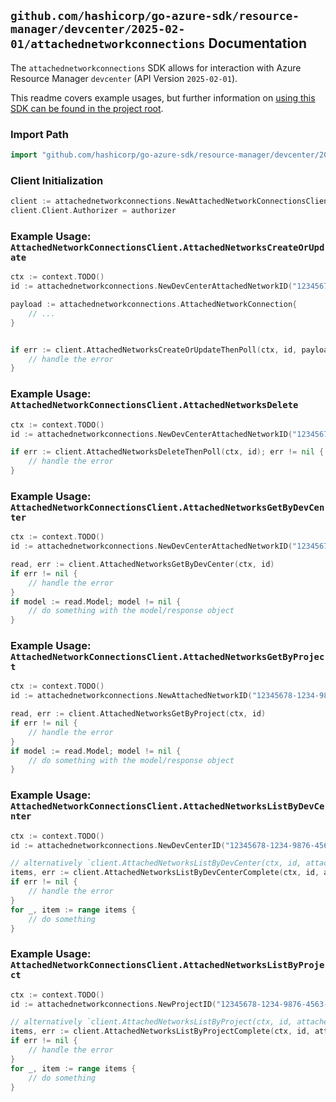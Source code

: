 
## `github.com/hashicorp/go-azure-sdk/resource-manager/devcenter/2025-02-01/attachednetworkconnections` Documentation

The `attachednetworkconnections` SDK allows for interaction with Azure Resource Manager `devcenter` (API Version `2025-02-01`).

This readme covers example usages, but further information on [using this SDK can be found in the project root](https://github.com/hashicorp/go-azure-sdk/tree/main/docs).

### Import Path

```go
import "github.com/hashicorp/go-azure-sdk/resource-manager/devcenter/2025-02-01/attachednetworkconnections"
```


### Client Initialization

```go
client := attachednetworkconnections.NewAttachedNetworkConnectionsClientWithBaseURI("https://management.azure.com")
client.Client.Authorizer = authorizer
```


### Example Usage: `AttachedNetworkConnectionsClient.AttachedNetworksCreateOrUpdate`

```go
ctx := context.TODO()
id := attachednetworkconnections.NewDevCenterAttachedNetworkID("12345678-1234-9876-4563-123456789012", "example-resource-group", "devCenterName", "attachedNetworkName")

payload := attachednetworkconnections.AttachedNetworkConnection{
	// ...
}


if err := client.AttachedNetworksCreateOrUpdateThenPoll(ctx, id, payload); err != nil {
	// handle the error
}
```


### Example Usage: `AttachedNetworkConnectionsClient.AttachedNetworksDelete`

```go
ctx := context.TODO()
id := attachednetworkconnections.NewDevCenterAttachedNetworkID("12345678-1234-9876-4563-123456789012", "example-resource-group", "devCenterName", "attachedNetworkName")

if err := client.AttachedNetworksDeleteThenPoll(ctx, id); err != nil {
	// handle the error
}
```


### Example Usage: `AttachedNetworkConnectionsClient.AttachedNetworksGetByDevCenter`

```go
ctx := context.TODO()
id := attachednetworkconnections.NewDevCenterAttachedNetworkID("12345678-1234-9876-4563-123456789012", "example-resource-group", "devCenterName", "attachedNetworkName")

read, err := client.AttachedNetworksGetByDevCenter(ctx, id)
if err != nil {
	// handle the error
}
if model := read.Model; model != nil {
	// do something with the model/response object
}
```


### Example Usage: `AttachedNetworkConnectionsClient.AttachedNetworksGetByProject`

```go
ctx := context.TODO()
id := attachednetworkconnections.NewAttachedNetworkID("12345678-1234-9876-4563-123456789012", "example-resource-group", "projectName", "attachedNetworkName")

read, err := client.AttachedNetworksGetByProject(ctx, id)
if err != nil {
	// handle the error
}
if model := read.Model; model != nil {
	// do something with the model/response object
}
```


### Example Usage: `AttachedNetworkConnectionsClient.AttachedNetworksListByDevCenter`

```go
ctx := context.TODO()
id := attachednetworkconnections.NewDevCenterID("12345678-1234-9876-4563-123456789012", "example-resource-group", "devCenterName")

// alternatively `client.AttachedNetworksListByDevCenter(ctx, id, attachednetworkconnections.DefaultAttachedNetworksListByDevCenterOperationOptions())` can be used to do batched pagination
items, err := client.AttachedNetworksListByDevCenterComplete(ctx, id, attachednetworkconnections.DefaultAttachedNetworksListByDevCenterOperationOptions())
if err != nil {
	// handle the error
}
for _, item := range items {
	// do something
}
```


### Example Usage: `AttachedNetworkConnectionsClient.AttachedNetworksListByProject`

```go
ctx := context.TODO()
id := attachednetworkconnections.NewProjectID("12345678-1234-9876-4563-123456789012", "example-resource-group", "projectName")

// alternatively `client.AttachedNetworksListByProject(ctx, id, attachednetworkconnections.DefaultAttachedNetworksListByProjectOperationOptions())` can be used to do batched pagination
items, err := client.AttachedNetworksListByProjectComplete(ctx, id, attachednetworkconnections.DefaultAttachedNetworksListByProjectOperationOptions())
if err != nil {
	// handle the error
}
for _, item := range items {
	// do something
}
```
